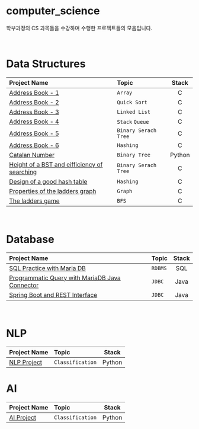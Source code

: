 # computer_science

학부과정의 CS 과목들을 수강하며 수행한 프로젝트들의 모음입니다.

<br/>

# Data Structures

| Project Name | Topic | Stack | 
| :-------- | :------| :---: | 
| [Address Book - 1](https://github.com/harock96/computer_science/tree/main/DS/ds_hw1) | `Array` | C |
| [Address Book - 2](https://github.com/harock96/computer_Science/tree/main/DS/ds_hw2) | `Quick Sort` | C |
| [Address Book - 3](https://github.com/harock96/computer_Science/tree/main/DS/ds_hw3) | `Linked List` | C |
| [Address Book - 4](https://github.com/harock96/computer_Science/tree/main/DS/ds_hw4) | `Stack` `Queue` | C |
| [Address Book - 5](https://github.com/harock96/computer_Science/tree/main/DS/ds_hw5) | `Binary Serach Tree` | C |
| [Address Book - 6](https://github.com/harock96/computer_Science/tree/main/DS/ds_hw6) | `Hashing` | C |
| [Catalan Number](https://github.com/harock96/computer_Science/tree/main/DS/ds_whw1) | `Binary Tree` | Python |
| [Height of a BST and eifficiency of searching](https://github.com/harock96/computer_Science/tree/main/DS/ds_whw2) | `Binary Serach Tree` | C |
| [Design of a good hash table](https://github.com/harock96/computer_Science/tree/main/DS/ds_whw3) | `Hashing` | C |
| [Properties of the ladders graph](https://github.com/harock96/computer_Science/tree/main/DS/ds_whw4) | `Graph` | C |
| [The ladders game](https://github.com/harock96/computer_Science/tree/main/DS/ds_hw7) | `BFS` | C |

<br/>


# Database

| Project Name | Topic | Stack | 
| :-------- | :------| :---: | 
| [SQL Practice with Maria DB](https://www.notion.so/harock96/Maria-DB-and-SQL-Practice-75bb110d7245478a980d25cde6f28e88) | `RDBMS` | SQL |
| [Programmatic Query with MariaDB Java Connector](https://github.com/harock96/Computer_Science/tree/main/DB/db_hw2) | `JDBC` | Java |
| [Spring Boot and REST Interface](https://github.com/harock96/Computer_Science/tree/main/DB/db_hw3) | `JDBC` | Java |

<br/>

# NLP

| Project Name | Topic | Stack | 
| :-------- | :------| :---: | 
| [NLP Project](https://github.com/harock96/Computer_Science/tree/main/NLP) | `Classification` | Python |

# AI

| Project Name | Topic | Stack | 
| :-------- | :------| :---: | 
| [AI Project](https://github.com/harock96/Computer_Science/tree/main/AI) | `Classification` | Python |
